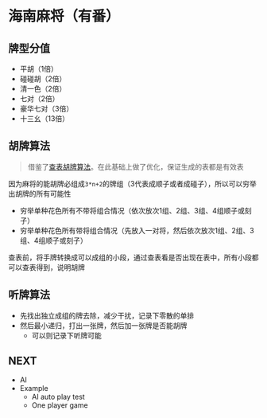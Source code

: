 # 海南麻将（有番）
## 牌型分值
* 平胡（1倍）
* 碰碰胡（2倍）
* 清一色（2倍）
* 七对（2倍）
* 豪华七对（3倍）
* 十三幺（13倍）

## 胡牌算法
> 借鉴了[查表胡牌算法](https://github.com/yuanfengyun/qipai/blob/master/doc/%E4%B8%8D%E5%B8%A6%E9%AC%BC%E7%89%8C%E7%9A%84%E6%9F%A5%E8%A1%A8%E8%83%A1%E7%89%8C%E7%AE%97%E6%B3%95.txt)。在此基础上做了优化，保证生成的表都是有效表

因为麻将的能胡牌必组成`3*n+2`的牌组（3代表成顺子或者成碰子），所以可以穷举出胡牌的所有可能性
* 穷举单种花色所有不带将组合情况（依次放次1组、2组、3组、4组顺子或刻子）
* 穷举单种花色所有带将组合情况（先放入一对将，然后依次放次1组、2组、3组、4组顺子或刻子）

查表前，将手牌转换成可以成组的小段，通过查表看是否出现在表中，所有小段都可以查表得到，说明胡牌

## 听牌算法
* 先找出独立成组的牌去除，减少干扰，记录下零散的单排
* 然后最小递归，打出一张牌，然后加一张牌是否能胡牌
  * 可以则记录下听牌可能

## NEXT
* AI
* Example
  * AI auto play test
  * One player game
